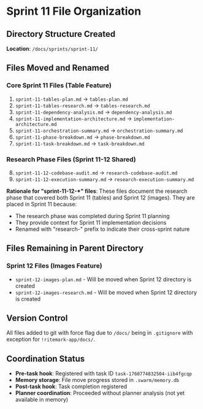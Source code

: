 # Sprint 11 File Organization

## Directory Structure Created
**Location**: `/docs/sprints/sprint-11/`

## Files Moved and Renamed

### Core Sprint 11 Files (Table Feature)
1. `sprint-11-tables-plan.md` → `tables-plan.md`
2. `sprint-11-tables-research.md` → `tables-research.md`
3. `sprint-11-dependency-analysis.md` → `dependency-analysis.md`
4. `sprint-11-implementation-architecture.md` → `implementation-architecture.md`
5. `sprint-11-orchestration-summary.md` → `orchestration-summary.md`
6. `sprint-11-phase-breakdown.md` → `phase-breakdown.md`
7. `sprint-11-task-breakdown.md` → `task-breakdown.md`

### Research Phase Files (Sprint 11-12 Shared)
8. `sprint-11-12-codebase-audit.md` → `research-codebase-audit.md`
9. `sprint-11-12-execution-summary.md` → `research-execution-summary.md`

**Rationale for "sprint-11-12-*" files**: These files document the research phase that covered both Sprint 11 (tables) and Sprint 12 (images). They are placed in Sprint 11 because:
- The research phase was completed during Sprint 11 planning
- They provide context for Sprint 11 implementation decisions
- Renamed with "research-" prefix to indicate their cross-sprint nature

## Files Remaining in Parent Directory

### Sprint 12 Files (Images Feature)
- `sprint-12-images-plan.md` - Will be moved when Sprint 12 directory is created
- `sprint-12-images-research.md` - Will be moved when Sprint 12 directory is created

## Version Control
All files added to git with force flag due to `/docs/` being in `.gitignore` with exception for `!ritemark-app/docs/`.

## Coordination Status
- **Pre-task hook**: Registered with task ID `task-1760774832504-iib4fgcqp`
- **Memory storage**: File move progress stored in `.swarm/memory.db`
- **Post-task hook**: Task completion registered
- **Planner coordination**: Proceeded without planner analysis (not yet available in memory)
